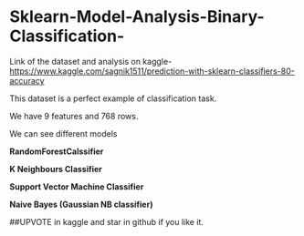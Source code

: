 # Sklearn-Model-Analysis-Binary-Classification-

  Link of the dataset and analysis on kaggle- https://www.kaggle.com/sagnik1511/prediction-with-sklearn-classifiers-80-accuracy
  
  This dataset is a perfect example of classification task.
  
  We have 9 features and 768 rows.
  
  We can see different models 
  
   **RandomForestCalssifier**
      
   **K Neighbours Classifier**
      
   **Support Vector Machine Classifier**
      
   **Naive Bayes (Gaussian NB classifier)**
      
      
##UPVOTE in kaggle and star in github if you like it.
